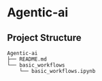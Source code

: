 # Agentic-ai

## Project Structure
```
Agentic-ai
├── README.md
└── basic_workflows
    └── basic_workflows.ipynb

```